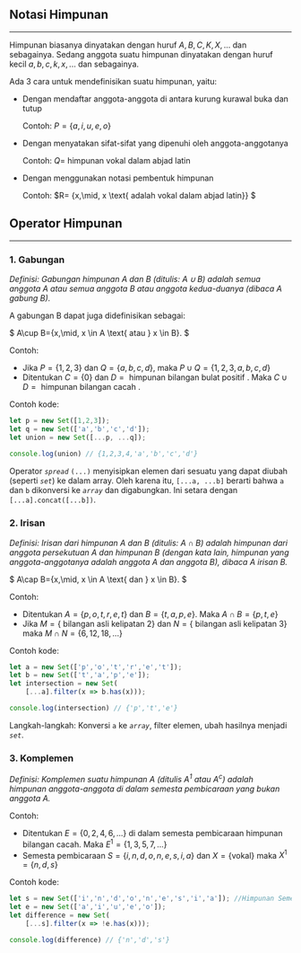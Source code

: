 ## Notasi Himpunan
---

Himpunan biasanya dinyatakan dengan huruf $A, B, C, K, X, ...$ dan sebagainya. Sedang anggota suatu himpunan dinyatakan dengan huruf kecil $a, b,c, k, x,...$ dan sebagainya.

Ada 3 cara untuk mendefinisikan suatu himpunan, yaitu:
- Dengan mendaftar anggota-anggota di antara kurung kurawal buka dan tutup

    Contoh: $P = \{a,i,u,e,o\}$
- Dengan menyatakan sifat-sifat yang dipenuhi oleh anggota-anggotanya

    Contoh: $Q =$ himpunan vokal dalam abjad latin

- Dengan menggunakan notasi pembentuk himpunan

    Contoh: $R= \{x\,\mid\, x \text{ adalah vokal dalam abjad latin}\} $



## Operator Himpunan
---
### 1. Gabungan

_Definisi: Gabungan himpunan $A$ dan $B$ (ditulis: $A \cup B$) adalah semua anggota $A$ atau semua anggota $B$ atau anggota kedua-duanya (dibaca $A$ gabung $B$)._

A gabungan B dapat juga didefinisikan sebagai:

$ A\cup B=\{x\,\mid\, x \in A \text{ atau } x \in B\}. $

Contoh:
- Jika $P = \{1,2,3\}$ dan $Q = \{a,b,c,d\}$, maka $P \cup Q = \{1,2,3,a,b,c,d\}$
- Ditentukan $C = \{0\}$ dan $D = \text{ himpunan bilangan bulat positif }$. Maka $C \cup D = \text{ himpunan bilangan cacah }$.

Contoh kode:

```Javascript
let p = new Set([1,2,3]);
let q = new Set(['a','b','c','d']);
let union = new Set([...p, ...q]);
    
console.log(union) // {1,2,3,4,'a','b','c','d'}
```

Operator *`spread`* `(...)` menyisipkan elemen dari sesuatu yang dapat diubah (seperti *`set`*) ke dalam array. Oleh karena itu, `[...a, ...b]` berarti bahwa `a` dan `b` dikonversi ke *`array`* dan digabungkan. Ini setara dengan `[...a].concat([...b])`.

### 2. Irisan

_Definisi: Irisan dari himpunan $A$ dan $B$ (ditulis: $A \cap B$) adalah himpunan dari anggota persekutuan $A$ dan himpunan $B$ (dengan kata lain, himpunan yang anggota-anggotanya adalah anggota  $A$ dan anggota $B$), dibaca $A$ irisan $B$._


$ A\cap B=\{x\,\mid\, x \in A \text{ dan } x \in B\}. $

Contoh:

- Ditentukan $A = \{p,o,t,r,e,t\}$ dan $B=\{t,a,p,e\}$. Maka $A \cap B = \{p,t,e\}$
- Jika $M = \{\text{ bilangan asli kelipatan 2}\}$ dan $N = \{\text{ bilangan asli kelipatan 3}\}$ maka $M \cap N = \{6,12,18,...\}$

Contoh kode:

```Javascript
let a = new Set(['p','o','t','r','e','t']);
let b = new Set(['t','a','p','e']);
let intersection = new Set(
    [...a].filter(x => b.has(x)));

console.log(intersection) // {'p','t','e'}
```

Langkah-langkah: Konversi `a` ke *`array`*, filter elemen, ubah hasilnya menjadi *`set`*.

### 3. Komplemen

_Definisi: Komplemen suatu himpunan $A$ (ditulis $A^{1}$ atau $A^{c}$) adalah himpunan anggota-anggota di dalam semesta pembicaraan yang bukan anggota $A$._

Contoh:

- Ditentukan $E = \{0,2,4,6,...\}$ di dalam semesta pembicaraan himpunan bilangan cacah. Maka $E^{1} = \{1,3,5,7,...\}$
- Semesta pembicaraan $S = \{i,n,d,o,n,e,s,i,a\}$ dan $X = \{\text{vokal}\}$ maka $X^{1}=\{n,d,s\}$

Contoh kode:

```Javascript
let s = new Set(['i','n','d','o','n','e','s','i','a']); //Himpunan Semesta
let e = new Set(['a','i','u','e','o']);
let difference = new Set(
    [...s].filter(x => !e.has(x)));

console.log(difference) // {'n','d','s'}
```